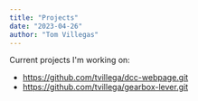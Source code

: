 ```yaml
---
title: "Projects"
date: "2023-04-26"
author: "Tom Villegas"
---
```


Current projects I'm working on:

* https://github.com/tvillega/dcc-webpage.git
* https://github.com/tvillega/gearbox-lever.git

